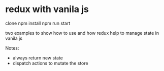 # redux with vanila js

clone
npm install
npm run start

two examples to show how to use and how redux help to manage state in vanila js

Notes:
* always return new state
* dispatch actions to mutate the store
